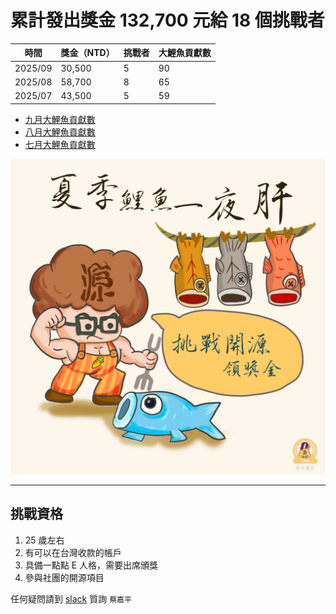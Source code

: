 # 累計發出獎金 132,700 元給 18 個挑戰者

| 時間      | 獎金（NTD） | 挑戰者 | 大鯉魚貢獻數 |
| --------- | ----------- | ------ | ---------- |
| 2025/09   | 30,500      | 5      | 90         |
| 2025/08   | 58,700      | 8      | 65         |
| 2025/07   | 43,500      | 5      | 59         |

- [九月大鯉魚貢獻數](https://github.com/apache/kafka/pulls?q=is%3Apr+reviewed-by%3Achia7712+is%3Amerged+merged%3A2025-09-01..2025-09-30)
- [八月大鯉魚貢獻數](https://github.com/apache/kafka/pulls?q=is%3Apr+reviewed-by%3Achia7712+is%3Amerged+merged%3A2025-08-01..2025-08-31)
- [七月大鯉魚貢獻數](https://github.com/apache/kafka/pulls?q=is%3Apr+reviewed-by%3Achia7712+is%3Amerged+merged%3A2025-07-01..2025-07-31)

![logo](./logo.png)

---
## 挑戰資格

1. 25 歲左右 
2. 有可以在台灣收款的帳戶 
3. 具備一點點 E 人格，需要出席頒獎
4. 參與社團的開源項目

任何疑問請到 [slack](https://opensource4you.tw/slack/join) 質詢 `蔡嘉平`
